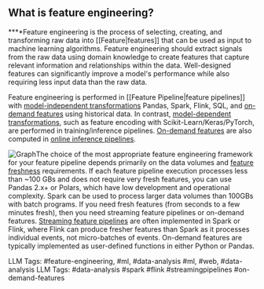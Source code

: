 **What is feature engineering?**
--------------------------------

**‍**Feature engineering is the process of selecting, creating, and transforming raw data into [[Feature|features]] that can be used as input to machine learning algorithms. Feature engineering should extract signals from the raw data using domain knowledge to create features that capture relevant information and relationships within the data. Well-designed features can significantly improve a model's performance while also requiring less input data than the raw data. 

Feature engineering is performed in [[Feature Pipeline|feature pipelines]] with [model-independent transformations](https://www.hopsworks.ai/dictionary/model-independent-transformations) Pandas, Spark, Flink, SQL, and [on-demand features](https://www.hopsworks.ai/dictionary/on-demand-features) using historical data. In contrast, [model-dependent transformations](https://www.hopsworks.ai/dictionary/model-dependent-transformations), such as feature encoding with Scikit-Learn/Keras/PyTorch, are performed in training/inference pipelines. [On-demand features](https://www.hopsworks.ai/dictionary/on-demand-features) are also computed in [online inference pipelines](https://www.hopsworks.ai/dictionary/online-inference-pipeline).

![Graph](https://assets.website-files.com/618399cd49d125734c8dec95/6436678c2590db29f417ccec__70k7C8ceYzKrp7WiIB2Mf2KuvucPYPLJkpbhAN7usesvzdKHqUheHDpCTZqckiBY5UBwGIde3K7B-0oIDj7hecvruV7z2lN2rse0pseLJg0REUGJGp4UCmqW2gJ0VM3XHUTNPrZwXQy8LrxX40yVw.png)The choice of the most appropriate feature engineering framework for your feature pipeline depends primarily on the data volumes and [feature freshness](https://www.hopsworks.ai/dictionary/feature-freshness) requirements. If each feature pipeline execution processes less than ~100 GBs and does not require very fresh features, you can use Pandas 2.x+ or Polars, which have low development and operational complexity. Spark can be used to process larger data volumes than 100GBs with batch programs. If you need fresh features (from seconds to a few minutes fresh), then you need streaming feature pipelines or on-demand features. [Streaming feature pipelines](https://www.hopsworks.ai/dictionary/streaming-feature-pipeline) are often implemented in Spark or Flink, where Flink can produce fresher features than Spark as it processes individual events, not micro-batches of events. On-demand features are typically implemented as user-defined functions in either Python or Pandas.


LLM Tags:  #feature-engineering, #ml, #data-analysis
#ml, #web, #data-analysis
LLM Tags:  #data-analysis #spark #flink #streamingpipelines #on-demand-features
